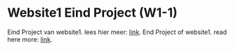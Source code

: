 # Website1 Eind Project (W1-1)


Eind Project van website1. lees hier meer: [link](https://portfolio.design-atlas.nl).
End Project of website1. read here more: [link](https://portfolio.design-atlas.nl).
